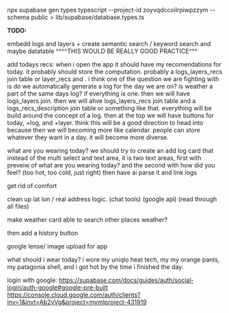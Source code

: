 npx supabase gen types typescript --project-id zoyvqdccoilrpiwpzzym --schema public > lib/supabase/database.types.ts


**TODO:**


embedd logs and layers + create semantic search / keyword search and maybe datatable
^^^^THIS WOULD BE REALLY GOOD PRACTICE^^^

add todays recs:
when i open the app it should have my recomendations for today. it probably should store the computation. probably a logs_layers_recs join table or layer_recs and . i think one of the question we are fighting with is do we automatically generate a log for the day we are on? is weather a part of the same days log? if everything is one. then we will have logs_layers join. then we will ahve logs_layers_recs join table and a logs_recs_description join table or something like that. everything will be build around the concept of a log. then at the top we will have buttons for today, +log, and +layer.  think this will be a good direction to head into because then we will becoming more like calendar. people can store whatever they want in a day. it will become more diverse.

what are you wearing today?
we should try to create an add log card that instead of the multi select and text area, it is two text areas, first with preveiw of what are you wearing today? and the second with how did you feel? (too hot, too cold, just right) then have ai parse it and link logs




get rid of comfort

clean up lat lon / real address logic. (chat tools) (google api) (read through all files)

make weather card able to search other places weather?

then add a history button

google lense/ image upload for app

what should i wear today?
i wore my uniqlo heat tech, my my orange pants, my patagonia shell, and i got hot by the time i finished the day.




login with google:
https://supabase.com/docs/guides/auth/social-login/auth-google#google-pre-built
https://console.cloud.google.com/auth/clients?inv=1&invt=Ab2yVg&project=mymlproject-431919